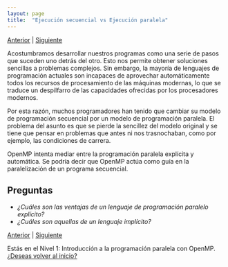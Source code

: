 ```yaml
---
layout: page
title:  "Ejecución secuencial vs Ejecución paralela"
---
```

[Anterior](que-es-000.html) | [Siguiente](seq-vs-par-001.html)

Acostumbramos desarrollar nuestros programas como una serie de pasos que suceden uno detrás del otro.
Esto nos permite obtener soluciones sencillas a problemas complejos.
Sin embargo, la mayoría de lenguajes de programación actuales son incapaces de aprovechar automáticamente todos los recursos de procesamiento de las máquinas modernas, lo que se traduce un despilfarro de las capacidades ofrecidas por los procesadores modernos.

Por esta razón, muchos programadores han tenido que cambiar su modelo de programación secuencial por un modelo de programación paralela.
El problema del asunto es que se pierde la sencillez del modelo original y se tiene que pensar en problemas que antes ni nos trasnochaban, como por ejemplo, las condiciones de carrera.

OpenMP intenta mediar entre la programación paralela explícita y automática. 
Se podría decir que OpenMP actúa como guía en la paralelización de un programa secuencial.

## Preguntas 
* _¿Cuáles son las ventajas de un lenguaje de programación paralelo explícito?_ 
* _¿Cuáles son aquellas de un lenguaje implícito?_ 

[Anterior](que-es-000.html) | [Siguiente](seq-vs-par-001.html)

<div class=coursetitle>Estás en el Nivel 1: Introducción a la programación paralela con OpenMP. <a href="main.html">¿Deseas volver al inicio?</a> </div>